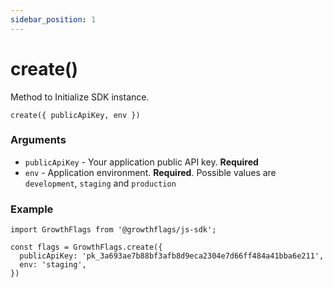 ```yaml
---
sidebar_position: 1
---
```


# create()

Method to Initialize SDK instance.

```
create({ publicApiKey, env })
```

### Arguments

- `publicApiKey` - Your application public API key. **Required**
- `env` - Application environment. **Required**. Possible values are `development`, `staging` and `production`

### Example

```
import GrowthFlags from '@growthflags/js-sdk';

const flags = GrowthFlags.create({
  publicApiKey: 'pk_3a693ae7b88bf3afb8d9eca2304e7d66ff484a41bba6e211',
  env: 'staging',
})
```
